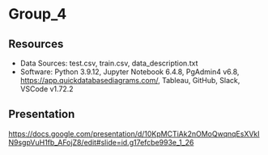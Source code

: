 # Group_4
## Resources
* Data Sources: test.csv, train.csv, data_description.txt
* Software: Python 3.9.12, Jupyter Notebook 6.4.8, PgAdmin4 v6.8, https://app.quickdatabasediagrams.com/, Tableau, GitHub, Slack, VSCode v1.72.2
## Presentation
https://docs.google.com/presentation/d/10KpMCTiAk2nOMoQwqnqEsXVkIN9sgpVuH1fb_AFojZ8/edit#slide=id.g17efcbe993e_1_26
